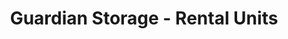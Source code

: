 ---
title: "Guardian Storage - Rental Units"
url: /grand-junction/guardian-storage-rental-units-willow-road/
shop: storage rental
---